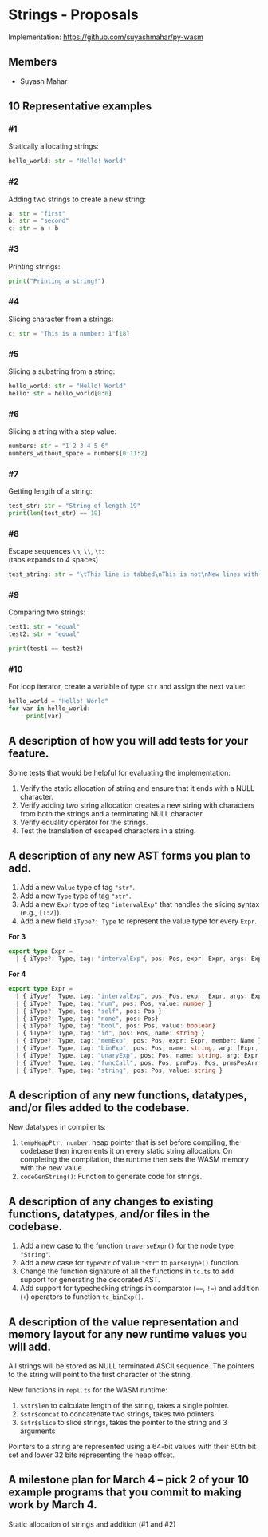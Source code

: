 # Strings - Proposals

Implementation: https://github.com/suyashmahar/py-wasm

## Members
- Suyash Mahar

## 10 Representative examples

### #1

Statically allocating strings:  

```python
hello_world: str = "Hello! World"
```

### #2

Adding two strings to create a new string:  

```python
a: str = "first"
b: str = "second"
c: str = a + b
```

### #3

Printing strings:  

```python
print("Printing a string!")
```

### #4

Slicing character from a strings:

```python
c: str = "This is a number: 1"[18]
```

### #5

Slicing a substring from a string:

```python
hello_world: str = "Hello! World"
hello: str = hello_world[0:6]
```

### #6

Slicing a string with a step value:

```python
numbers: str = "1 2 3 4 5 6"
numbers_without_space = numbers[0:11:2]
```


### #7

Getting length of a string:

```python
test_str: str = "String of length 19"
print(len(test_str) == 19)
```

### #8

Escape sequences `\n`, `\\`, `\t`:  
(tabs expands to 4 spaces)

```python
test_string: str = "\tThis line is tabbed\nThis is not\nNew lines with: \\n, tabs with \\t"
```

### #9

Comparing two strings:

```python
test1: str = "equal"
test2: str = "equal"

print(test1 == test2)
```


### #10

For loop iterator, create a variable of type `str` and assign the next
value:

```python
hello_world = "Hello! World"
for var in hello_world:
     print(var)
```

## A description of how you will add tests for your feature.

Some tests that would be helpful for evaluating the implementation:  
1. Verify the static allocation of string and ensure that it ends with
   a NULL character.
2. Verify adding two string allocation creates a new string with
   characters from both the strings and a terminating NULL character.
3. Verify equality operator for the strings.
4. Test the translation of escaped characters in a string.

## A description of any new AST forms you plan to add.
1. Add a new `Value` type of tag `"str"`.
2. Add a new `Type` type of tag `"str"`.
3. Add a new `Expr` type of tag `"intervalExp"` that handles the
   slicing syntax (e.g., `[1:2]`).
4. Add a new field `iType?: Type` to represent the value type for
   every `Expr`.
   
**For 3**
```typescript
export type Expr =
  | { iType?: Type, tag: "intervalExp", pos: Pos, expr: Expr, args: Expr[] }
```
   
**For 4**
```typescript
export type Expr =
  | { iType?: Type, tag: "intervalExp", pos: Pos, expr: Expr, args: Expr[] }
  | { iType?: Type, tag: "num", pos: Pos, value: number }
  | { iType?: Type, tag: "self", pos: Pos }
  | { iType?: Type, tag: "none", pos: Pos}
  | { iType?: Type, tag: "bool", pos: Pos, value: boolean}
  | { iType?: Type, tag: "id", pos: Pos, name: string }
  | { iType?: Type, tag: "memExp", pos: Pos, expr: Expr, member: Name }
  | { iType?: Type, tag: "binExp", pos: Pos, name: string, arg: [Expr, Expr] }
  | { iType?: Type, tag: "unaryExp", pos: Pos, name: string, arg: Expr }
  | { iType?: Type, tag: "funcCall", pos: Pos, prmPos: Pos, prmsPosArr: Array<Pos>, name: Expr, args: Array<Expr> }
  | { iType?: Type, tag: "string", pos: Pos, value: string }
```

## A description of any new functions, datatypes, and/or files added to the codebase.

New datatypes in compiler.ts:
1. `tempHeapPtr: number`: heap pointer that is set before compiling,
   the codebase then increments it on every static string
   allocation. On completing the compilation, the runtime then sets
   the WASM memory with the new value.
2. `codeGenString()`: Function to generate code for strings.

## A description of any changes to existing functions, datatypes, and/or files in the codebase.
1. Add a new case to the function `traverseExpr()` for the node type
   `"String"`.
2. Add a new case for `typeStr` of value `"str"` to `parseType()`
   function.
3. Change the function signature of all the functions in `tc.ts` to
   add support for generating the decorated AST.
4. Add support for typechecking strings in comparator (`==`, `!=`) and
   addition (`+`) operators to function `tc_binExp()`.

## A description of the value representation and memory layout for any new runtime values you will add.
All strings will be stored as NULL terminated ASCII sequence. The
pointers to the string will point to the first character of the
string.

New functions in `repl.ts` for the WASM runtime:

1. `$str$len` to calculate length of the string, takes a single pointer.
2. `$str$concat` to concatenate two strings, takes two pointers.
3. `$str$slice` to slice strings, takes the pointer to the string and 3 arguments

Pointers to a string are represented using a 64-bit values with their
60th bit set and lower 32 bits representing the heap offset.

## A milestone plan for March 4 – pick 2 of your 10 example programs that you commit to making work by March 4.

Static allocation of strings and addition (#1 and #2)
